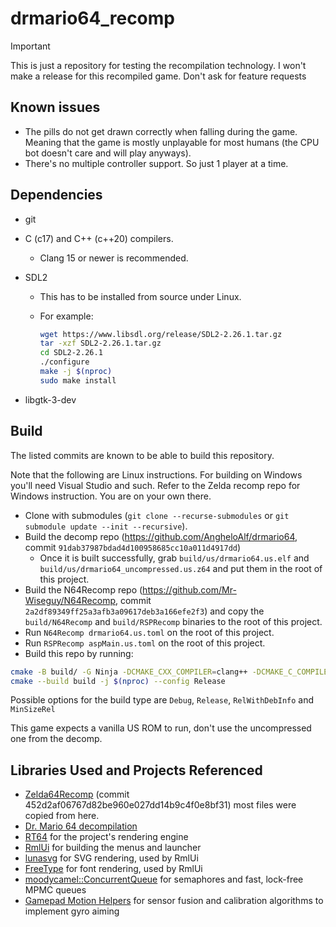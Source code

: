 # drmario64_recomp

> [!IMPORTANT]
> This is just a repository for testing the recompilation technology.
> I won't make a release for this recompiled game. Don't ask for feature requests

## Known issues

- The pills do not get drawn correctly when falling during the game. Meaning
  that the game is mostly unplayable for most humans (the CPU bot doesn't care
  and will play anyways).
- There's no multiple controller support. So just 1 player at a time.

## Dependencies

- git
- C (c17) and C++ (c++20) compilers.
  - Clang 15 or newer is recommended.
- SDL2
  - This has to be installed from source under Linux.
  - For example:

    ```bash
    wget https://www.libsdl.org/release/SDL2-2.26.1.tar.gz
    tar -xzf SDL2-2.26.1.tar.gz
    cd SDL2-2.26.1
    ./configure
    make -j $(nproc)
    sudo make install
    ```

- libgtk-3-dev

## Build

The listed commits are known to be able to build this repository.

Note that the following are Linux instructions. For building on Windows you'll
need Visual Studio and such. Refer to the Zelda recomp repo for Windows
instruction. You are on your own there.

- Clone with submodules (`git clone --recurse-submodules` or
  `git submodule update --init --recursive`).
- Build the decomp repo (<https://github.com/AngheloAlf/drmario64>,
  commit `91dab37987bdad4d100958685cc10a011d4917dd`)
  - Once it is built successfully, grab `build/us/drmario64.us.elf` and
    `build/us/drmario64_uncompressed.us.z64` and put them in the root of this
    project.
- Build the N64Recomp repo (<https://github.com/Mr-Wiseguy/N64Recomp>, commit
  `2a2df89349ff25a3afb3a09617deb3a166efe2f3`) and copy the `build/N64Recomp` and
  `build/RSPRecomp` binaries to the root of this project.
- Run `N64Recomp drmario64.us.toml` on the root of this
  project.
- Run `RSPRecomp aspMain.us.toml` on the root of this
  project.
- Build this repo by running:

```bash
cmake -B build/ -G Ninja -DCMAKE_CXX_COMPILER=clang++ -DCMAKE_C_COMPILER=clang -DCMAKE_BUILD_TYPE=Release
cmake --build build -j $(nproc) --config Release
```

Possible options for the build type are `Debug`, `Release`, `RelWithDebInfo` and
`MinSizeRel`

This game expects a vanilla US ROM to run, don't use the uncompressed one from
the decomp.

## Libraries Used and Projects Referenced

- [Zelda64Recomp](https://github.com/Mr-Wiseguy/Zelda64Recomp)
  (commit 452d2af06767d82be960e027dd14b9c4f0e8bf31)
  most files were copied from here.
- [Dr. Mario 64 decompilation](https://github.com/AngheloAlf/drmario64)
- [RT64](https://github.com/rt64/rt64) for the project's rendering engine
- [RmlUi](https://github.com/mikke89/RmlUi) for building the menus and launcher
- [lunasvg](https://github.com/sammycage/lunasvg) for SVG rendering, used by
  RmlUi
- [FreeType](https://freetype.org/) for font rendering, used by RmlUi
- [moodycamel::ConcurrentQueue](https://github.com/cameron314/concurrentqueue)
  for semaphores and fast, lock-free MPMC queues
- [Gamepad Motion Helpers](https://github.com/JibbSmart/GamepadMotionHelpers)
  for sensor fusion and calibration algorithms to implement gyro aiming
